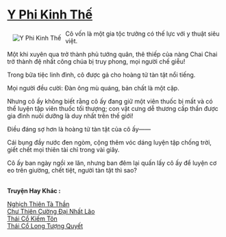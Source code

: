 <a href="https://truyenwiki.net/y-phi-kinh-the.35556/" title="Y Phi Kinh Thế"><h1>Y Phi Kinh Thế</h1></a><div style="display:table"><img align="right" style="float: left; padding: 10px;" src="https://truyenwiki.net/a/img/str/src/35556.jpg" alt="Y Phi Kinh Thế">Cô vốn là một gia tộc trưởng có thế lực với y thuật siêu việt.<p></p> Một khi xuyên qua trở thành phủ tướng quân, thê thiếp của nàng Chai Chai trở thành đệ nhất công chúa bị truy phong, mọi người chế giễu!<p></p> Trong bữa tiệc linh đình, cô được gả cho hoàng tử tàn tật nổi tiếng.<p></p> Mọi người đều cười: Đàn ông mù quáng, bản chất là một cặp.<p></p> Nhưng cô ấy không biết rằng cô ấy đang giữ một viên thuốc bị mất và có thể luyện tập viên thuốc tối thượng; con vật cưng dễ thương cấp thần được gia đình nuôi dưỡng là duy nhất trên thế giới!<p></p> Điều đáng sợ hơn là hoàng tử tàn tật của cô ấy——<p></p> Cái bụng đầy nước đen ngòm, cộng thêm vóc dáng luyện tập chống trời, giết chết mọi thiên tài chỉ trong vài giây.<p></p> Cô ấy ban ngày ngồi xe lăn, nhưng ban đêm lại quấn lấy cô ấy để luyện cơ eo trên giường, chết tiệt, người tàn tật thì sao?</div><p><br><b>Truyện Hay Khác :</b></p><a href="https://truyenwiki.net/nghich-thien-ta-than.36461/" alt="Nghịch Thiên Tà Thần">Nghịch Thiên Tà Thần</a><br/><a href="https://sangtacviet.wordpress.com/2020/10/22/chu-thien-cuong-dai-nhat-lao/" alt="Chư Thiên Cường Đại Nhất Lão">Chư Thiên Cường Đại Nhất Lão</a><br/><a href="https://sangtacviet.wordpress.com/2020/10/22/thai-co-kiem-ton/" alt="Thái Cổ Kiếm Tôn">Thái Cổ Kiếm Tôn</a><br/><a href="https://sangtacviet.wordpress.com/2020/10/22/thai-co-long-tuong-quyet/" alt="Thái Cổ Long Tượng Quyết">Thái Cổ Long Tượng Quyết</a><br/>